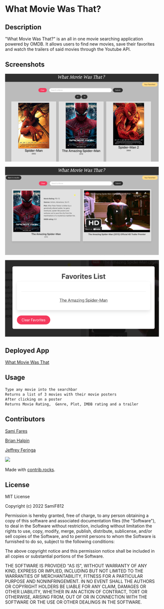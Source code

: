 # What Movie Was That?

## Description
"What Movie Was That?" is an all in one movie searching application powered by OMDB. It allows users to find new movies, save their favorites and watch the trailers of said movies through the Youtube API.

## Screenshots
![](./assets/images/Results.png)

![](./assets/images/Movie+Trailer.png)

![](./assets/images/Favorites.png)


## Deployed App
[What Movie Was That](https://samif812.github.io/What-Movie-Was-That-/)


## Usage


```
Type any movie into the searchbar
Returns a list of 3 movies with their movie posters
After clicking on a poster
Returns Movie Rating,  Genre, Plot, IMDB rating and a trailer
```

## Contributors

[Sami Fares](https://github.com/SamiF812)

[Brian Halpin](https://github.com/bthalpin)

[Jeffrey Feringa](https://github.com/jeffreyferinga)




<a href="https://github.com/SamiF812/What-Movie-Was-That-/graphs/contributors">
  <img src="https://contrib.rocks/image?repo=SamiF812/What-Movie-Was-That-" />
</a>

Made with [contrib.rocks](https://contrib.rocks).



## License

MIT License

Copyright (c) 2022 SamiF812

Permission is hereby granted, free of charge, to any person obtaining a copy
of this software and associated documentation files (the "Software"), to deal
in the Software without restriction, including without limitation the rights
to use, copy, modify, merge, publish, distribute, sublicense, and/or sell
copies of the Software, and to permit persons to whom the Software is
furnished to do so, subject to the following conditions:

The above copyright notice and this permission notice shall be included in all
copies or substantial portions of the Software.

THE SOFTWARE IS PROVIDED "AS IS", WITHOUT WARRANTY OF ANY KIND, EXPRESS OR
IMPLIED, INCLUDING BUT NOT LIMITED TO THE WARRANTIES OF MERCHANTABILITY,
FITNESS FOR A PARTICULAR PURPOSE AND NONINFRINGEMENT. IN NO EVENT SHALL THE
AUTHORS OR COPYRIGHT HOLDERS BE LIABLE FOR ANY CLAIM, DAMAGES OR OTHER
LIABILITY, WHETHER IN AN ACTION OF CONTRACT, TORT OR OTHERWISE, ARISING FROM,
OUT OF OR IN CONNECTION WITH THE SOFTWARE OR THE USE OR OTHER DEALINGS IN THE
SOFTWARE.

